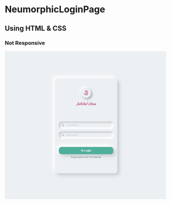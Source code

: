 # NeumorphicLoginPage

## Using HTML & CSS

### Not Responsive 

<img src="https://github.com/vesperjahid/NeumorphicLoginPage/blob/master/Demo.png" alt="Project demo"/>
